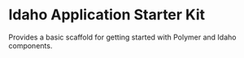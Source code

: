 # Idaho Application Starter Kit

Provides a basic scaffold for getting started with Polymer and Idaho components.
